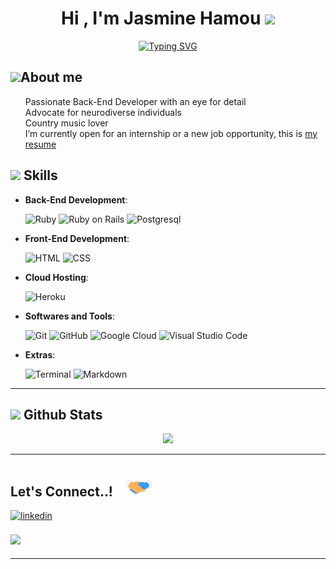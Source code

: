 <h1 align="center"><b>Hi , I'm Jasmine Hamou </b><img src="https://media.giphy.com/media/hvRJCLFzcasrR4ia7z/giphy.gif" width="35"></h1>

<p align="center">
	<a href="https://git.io/typing-svg"><img src="https://readme-typing-svg.herokuapp.com?font=Roboto+Condensed&size=35&pause=1000&color=F74533&center=true&vCenter=true&width=435&lines=Back-End+Developer;Life-Long+Learner;Turing+Student;Organization+Guru" alt="Typing SVG" /></a>
</p>
	
## <img src="https://media.giphy.com/media/CVqTA8VDZtSX9dJHy3/giphy.gif" width="55"><b>About me</b>

<ul style="list-style: none;font-size:26">
	<li> Passionate Back-End Developer with an eye for detail</li>
	<li> Advocate for neurodiverse individuals</li>
	<li> Country music lover</li>
	<li> I’m currently open for an internship or a new job opportunity, this is <a href="https://github.com/hamouj/image_repo/files/11346562/BE_J_Hamou_Resume.pdf">my resume</a></li>
</ul>

## <img src="https://media2.giphy.com/media/QssGEmpkyEOhBCb7e1/giphy.gif?cid=ecf05e47a0n3gi1bfqntqmob8g9aid1oyj2wr3ds3mg700bl&rid=giphy.gif" width ="25"><b> Skills</b>

<p align="center">

- **Back-End Development**:
    
    ![Ruby](https://img.shields.io/badge/Ruby-CC342D?style=for-the-badge&logo=ruby&logoColor=white)
    ![Ruby on Rails](https://img.shields.io/badge/Ruby_on_Rails-CC0000?style=for-the-badge&logo=ruby-on-rails&logoColor=white)
    ![Postgresql](https://img.shields.io/badge/PostgreSQL-316192?style=for-the-badge&logo=postgresql&logoColor=white)

    
- **Front-End Development**:

   ![HTML](https://img.shields.io/badge/HTML-239120?style=for-the-badge&logo=html5&logoColor=white)
   ![CSS](https://img.shields.io/badge/CSS-239120?&style=for-the-badge&logo=css3&logoColor=white)


- **Cloud Hosting**:

    ![Heroku](https://img.shields.io/badge/Heroku-430098?style=for-the-badge&logo=heroku&logoColor=white)
    

- **Softwares and Tools**:

    ![Git](https://img.shields.io/badge/git-%23F05033.svg?style=for-the-badge&logo=git&logoColor=white)
    ![GitHub](https://img.shields.io/badge/github-%23121011.svg?style=for-the-badge&logo=github&logoColor=white)
    ![Google Cloud](https://img.shields.io/badge/Google_Cloud-4285F4?style=for-the-badge&logo=google-cloud&logoColor=white)
    ![Visual Studio Code](https://img.shields.io/badge/Visual%20Studio%20Code-0078d7.svg?style=for-the-badge&logo=visual-studio-code&logoColor=white)


- **Extras**:

    ![Terminal](https://img.shields.io/badge/Terminal-%23054020?style=for-the-badge&logo=gnu-bash&logoColor=white)
    ![Markdown](https://img.shields.io/badge/markdown-%23000000.svg?style=for-the-badge&logo=markdown&logoColor=white)   


</p>

-----

## <img src="https://media.giphy.com/media/iY8CRBdQXODJSCERIr/giphy.gif" width="35"><b> Github Stats </b>

<div align="center">
<img src="https://github-readme-stats.vercel.app/api?username=hamouj&show_icons=true&theme=radical">

</div>

-----

## <b> Let's Connect..!</b><img src="https://github.com/0xAbdulKhalid/0xAbdulKhalid/raw/main/assets/mdImages/handshake.gif" width ="80">
<div align='left'>

<a href="https://www.linkedin.com/in/jasmine-hamou/" target="_blank">
<img src="https://img.shields.io/badge/LinkedIn-0077B5?style=for-the-badge&logo=linkedin&logoColor=white" alt=linkedin style="margin-bottom: 5px;"/>
</a>

<br>
<br>


<a href="mailto:jasmine.mahabadi@gmail.com" target="_blank">
<img src="https://img.shields.io/badge/Gmail-D14836?style=for-the-badge&logo=gmail&logoColor=white" t=mail style="margin-bottom: 5px;" />
</a>

</div>

---

<br>
